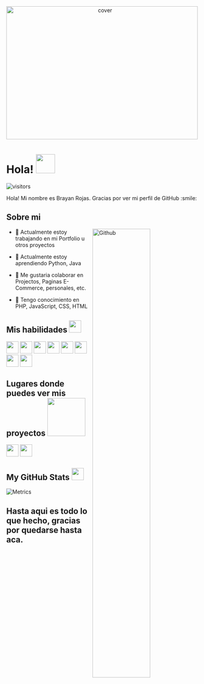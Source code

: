 <div align="center">
<img width="100%" height = "350px" src="https://i.ibb.co/ky9vtRR/banner.png" alt="cover" />
</div>

<h1>Hola! <img src = "https://raw.githubusercontent.com/MartinHeinz/MartinHeinz/master/wave.gif" width = 50px> </h1>
<p align='center'>

![visitors](https://visitor-badge.glitch.me/badge?page_id=brayanrojasweb.brayanrojasweb)

</p>
<div size='20px'> Hola! Mi nombre es Brayan Rojas. Gracias por ver mi perfil de GitHub :smile: 
</div>

<h2> Sobre mi </h2>

<img width="55%" align="right" alt="Github" src="https://raw.githubusercontent.com/onimur/.github/master/.resources/git-header.svg" />


- 🔭 Actualmente estoy trabajando en mi Portfolio u otros proyectos

- 🌱 Actualmente estoy aprendiendo Python, Java 

- 👯 Me gustaria colaborar en Projectos, Paginas E-Commerce, personales, etc. 

- 💬 Tengo conocimiento en PHP, JavaScript, CSS, HTML 

<h2> Mis habilidades <img src = "https://media2.giphy.com/media/QssGEmpkyEOhBCb7e1/giphy.gif?cid=ecf05e47a0n3gi1bfqntqmob8g9aid1oyj2wr3ds3mg700bl&rid=giphy.gif" width = 32px> </h2>
<img width ='32px' src ='https://raw.githubusercontent.com/rahulbanerjee26/githubAboutMeGenerator/main/icons/mysql.svg'>
<img width ='32px' src ='https://raw.githubusercontent.com/rahulbanerjee26/githubAboutMeGenerator/main/icons/javascript.svg'>
<img width ='32px' src ='https://raw.githubusercontent.com/rahulbanerjee26/githubAboutMeGenerator/main/icons/css.svg'>
<img width ='32px' src ='https://raw.githubusercontent.com/rahulbanerjee26/githubAboutMeGenerator/main/icons/html.svg'>
<img width ='32px' src ='https://raw.githubusercontent.com/rahulbanerjee26/githubAboutMeGenerator/main/icons/php.svg'>
<img width ='32px' src ='https://raw.githubusercontent.com/rahulbanerjee26/githubAboutMeGenerator/main/icons/photoshop.svg'>
<img width ='32px' src ='https://raw.githubusercontent.com/rahulbanerjee26/githubAboutMeGenerator/main/icons/figma.svg'>
<img width ='32px' src ='https://raw.githubusercontent.com/rahulbanerjee26/githubAboutMeGenerator/main/icons/xd.svg'>


<h2> Lugares donde puedes ver mis proyectos <img src='https://raw.githubusercontent.com/ShahriarShafin/ShahriarShafin/main/Assets/handshake.gif' width="100px"> </h2>
<a href = 'brayanrojasweb.github.io'> <img width = '32px' align= 'center' src="https://raw.githubusercontent.com/rahulbanerjee26/githubAboutMeGenerator/main/icons/portfolio.png"/></a>  
<a href = 'https://www.github.com/brayanrojasweb'> <img width = '32px' align= 'center' src="https://raw.githubusercontent.com/rahulbanerjee26/githubAboutMeGenerator/main/icons/github.svg"/></a> 

<h2> My GitHub Stats <img src='https://media1.giphy.com/media/du3J3cXyzhj75IOgvA/giphy.gif?cid=ecf05e47x2g034i9pzwtzzsd3xgg2w9nr94t4tflbbgo3008&rid=giphy.gif' width='32px'> </h2>

![Metrics](https://metrics.lecoq.io/brayanrojasweb?template=terminal&base.activity=0&base.community=0&base.repositories=0&base.metadata=0&languages=1&languages.limit=8&languages.sections=most-used&languages.colors=github&languages.threshold=0%25&languages.indepth=false&languages.recent.load=300&languages.recent.days=14&config.timezone=America%2FBogota)

<h2>Hasta aqui es todo lo que hecho, gracias por quedarse hasta aca.</h2>
